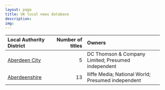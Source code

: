 ```yaml
---
layout: page
title: UK local news database
description: 
img: 
---
```


|Local Authority District | Number of titles|Owners                                             |
|:------------------------|----------------:|:--------------------------------------------------|
|[Aberdeen City](projects/_observations/aberdeen_city/index.md)|                5|DC Thomson & Company Limited; Presumed independent |
|[Aberdeenshire](projects/_observations/aberdeenshire/index.md)|               13|Iliffe Media; National World; Presumed independent |